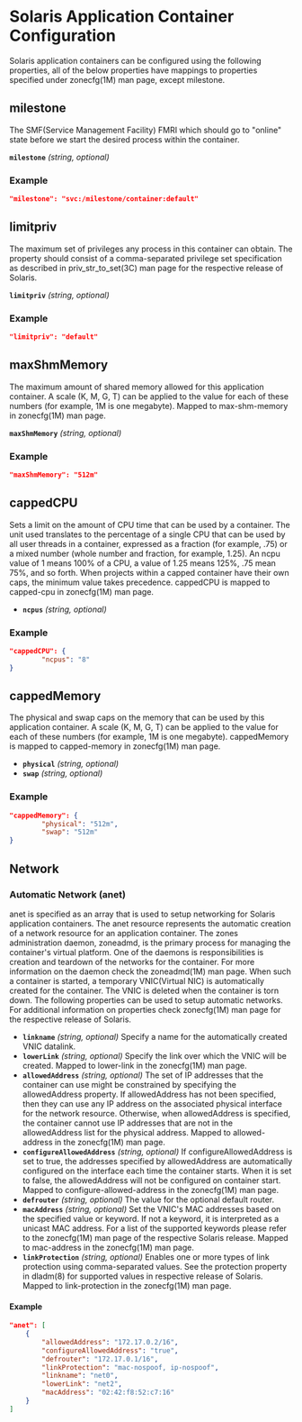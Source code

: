 # Solaris Application Container Configuration

Solaris application containers can be configured using the following properties, all of the below properties have mappings to properties specified under zonecfg(1M) man page, except milestone.

## milestone
The SMF(Service Management Facility) FMRI which should go to "online" state before we start the desired process within the container.

**`milestone`** *(string, optional)*

### Example
```json
"milestone": "svc:/milestone/container:default"
```

## limitpriv
The maximum set of privileges any process in this container can obtain.
The property should consist of a comma-separated privilege set specification as described in priv_str_to_set(3C) man page for the respective release of Solaris.

**`limitpriv`** *(string, optional)*

### Example
```json
"limitpriv": "default"
```

## maxShmMemory
The maximum amount of shared memory allowed for this application container.
A scale (K, M, G, T) can be applied to the value for each of these numbers (for example, 1M is one megabyte).
Mapped to max-shm-memory in zonecfg(1M) man page.

**`maxShmMemory`** *(string, optional)*

### Example
```json
"maxShmMemory": "512m"
```

## cappedCPU
Sets a limit on the amount of CPU time that can be used by a container.
The unit used translates to the percentage of a single CPU that can be used by all user threads in a container, expressed as a fraction (for example, .75) or a mixed number (whole number and fraction, for example, 1.25).
An ncpu value of 1 means 100% of a CPU, a value of 1.25 means 125%, .75 mean 75%, and so forth.
When projects within a capped container have their own caps, the minimum value takes precedence.
cappedCPU is mapped to capped-cpu in zonecfg(1M) man page.

* **`ncpus`** *(string, optional)*

### Example
```json
"cappedCPU": {
        "ncpus": "8"
}
```

## cappedMemory
The physical and swap caps on the memory that can be used by this application container.
A scale (K, M, G, T) can be applied to the value for each of these numbers (for example, 1M is one megabyte).
cappedMemory is mapped to capped-memory in zonecfg(1M) man page.

* **`physical`** *(string, optional)*
* **`swap`** *(string, optional)*

### Example
```json
"cappedMemory": {
        "physical": "512m",
        "swap": "512m"
}
```

## Network

### Automatic Network (anet)
anet is specified as an array that is used to setup networking for Solaris application containers.
The anet resource represents the automatic creation of a network resource for an application container.
The zones administration daemon, zoneadmd, is the primary process for managing the container's virtual platform.
One of the daemons is responsibilities is creation and teardown of the networks for the container.
For more information on the daemon check the zoneadmd(1M) man page.
When such a container is started, a temporary VNIC(Virtual NIC) is automatically created for the container.
The VNIC is deleted when the container is torn down.
The following properties can be used to setup automatic networks.
For additional information on properties check zonecfg(1M) man page for the respective release of Solaris.

* **`linkname`** *(string, optional)* Specify a name for the automatically created VNIC datalink.
* **`lowerLink`** *(string, optional)* Specify the link over which the VNIC will be created.
Mapped to lower-link in the zonecfg(1M) man page.
* **`allowedAddress`** *(string, optional)* The set of IP addresses that the container can use might be constrained by specifying the allowedAddress property.
If allowedAddress has not been specified, then they can use any IP address on the associated physical interface for the network resource.
Otherwise, when allowedAddress is specified, the container cannot use IP addresses that are not in the allowedAddress list for the physical address.
Mapped to allowed-address in the zonecfg(1M) man page.
* **`configureAllowedAddress`** *(string, optional)* If configureAllowedAddress is set to true, the addresses specified by allowedAddress are automatically configured on the interface each time the container starts.
When it is set to false, the allowedAddress will not be configured on container start.
Mapped to configure-allowed-address in the zonecfg(1M) man page.
* **`defrouter`** *(string, optional)* The value for the optional default router.
* **`macAddress`** *(string, optional)* Set the VNIC's MAC addresses based on the specified value or keyword.
If not a keyword, it is interpreted as a unicast MAC address.
For a list of the supported keywords please refer to the zonecfg(1M) man page of the respective Solaris release.
Mapped to mac-address in the zonecfg(1M) man page.
* **`linkProtection`** *(string, optional)* Enables one or more types of link protection using comma-separated values.
See the protection property in dladm(8) for supported values in respective release of Solaris.
Mapped to link-protection in the zonecfg(1M) man page.

#### Example
```json
"anet": [
    {
        "allowedAddress": "172.17.0.2/16",
        "configureAllowedAddress": "true",
        "defrouter": "172.17.0.1/16",
        "linkProtection": "mac-nospoof, ip-nospoof",
        "linkname": "net0",
        "lowerLink": "net2",
        "macAddress": "02:42:f8:52:c7:16"
    }
]
```
